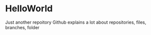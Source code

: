 # HelloWorld
Just another repoitory
Github explains a lot about repositories, files, branches, folder
